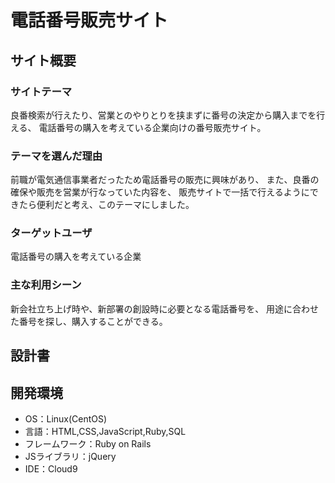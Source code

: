 # 電話番号販売サイト

## サイト概要
### サイトテーマ
良番検索が行えたり、営業とのやりとりを挟まずに番号の決定から購入までを行える、
電話番号の購入を考えている企業向けの番号販売サイト。

### テーマを選んだ理由
前職が電気通信事業者だったため電話番号の販売に興味があり、
また、良番の確保や販売を営業が行なっていた内容を、
販売サイトで一括で行えるようにできたら便利だと考え、このテーマにしました。

### ターゲットユーザ
電話番号の購入を考えている企業

### 主な利用シーン
新会社立ち上げ時や、新部署の創設時に必要となる電話番号を、
用途に合わせた番号を探し、購入することができる。

## 設計書

## 開発環境
- OS：Linux(CentOS)
- 言語：HTML,CSS,JavaScript,Ruby,SQL
- フレームワーク：Ruby on Rails
- JSライブラリ：jQuery
- IDE：Cloud9